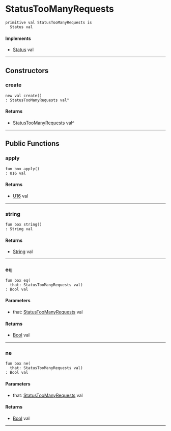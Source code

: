 # StatusTooManyRequests

```pony
primitive val StatusTooManyRequests is
  Status val
```

#### Implements

* [Status](net-http-Status) val

---

## Constructors

### create

```pony
new val create()
: StatusTooManyRequests val^
```

#### Returns

* [StatusTooManyRequests](net-http-StatusTooManyRequests) val^

---

## Public Functions

### apply

```pony
fun box apply()
: U16 val
```

#### Returns

* [U16](builtin-U16) val

---

### string

```pony
fun box string()
: String val
```

#### Returns

* [String](builtin-String) val

---

### eq

```pony
fun box eq(
  that: StatusTooManyRequests val)
: Bool val
```
#### Parameters

*   that: [StatusTooManyRequests](net-http-StatusTooManyRequests) val

#### Returns

* [Bool](builtin-Bool) val

---

### ne

```pony
fun box ne(
  that: StatusTooManyRequests val)
: Bool val
```
#### Parameters

*   that: [StatusTooManyRequests](net-http-StatusTooManyRequests) val

#### Returns

* [Bool](builtin-Bool) val

---


